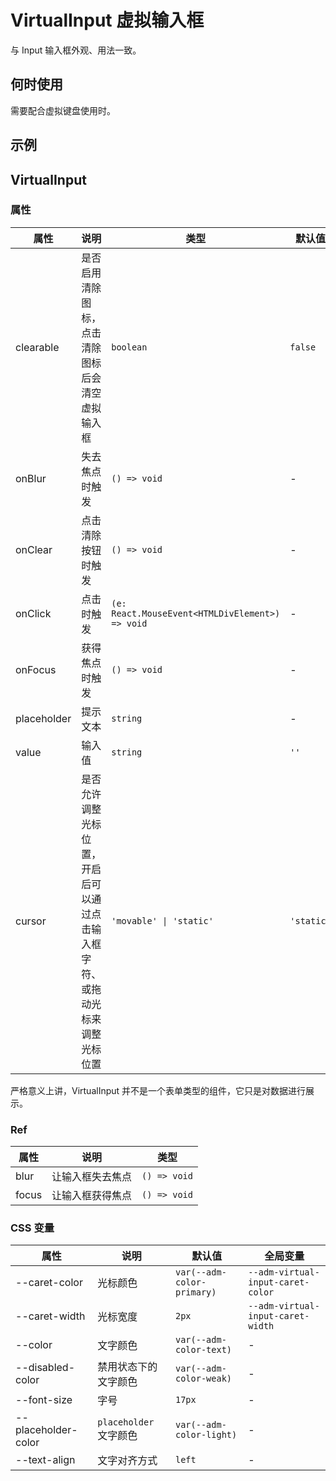 # VirtualInput 虚拟输入框 <Experimental></Experimental>

与 Input 输入框外观、用法一致。

## 何时使用

需要配合虚拟键盘使用时。

## 示例

<code src="./demos/demo1.tsx"></code>

## VirtualInput

### 属性

| 属性 | 说明 | 类型 | 默认值 |
| --- | --- | --- | --- |
| clearable | 是否启用清除图标，点击清除图标后会清空虚拟输入框 | `boolean` | `false` |
| onBlur | 失去焦点时触发 | `() => void` | - |
| onClear | 点击清除按钮时触发 | `() => void` | - |
| onClick | 点击时触发 | `(e: React.MouseEvent<HTMLDivElement>) => void` | - |
| onFocus | 获得焦点时触发 | `() => void` | - |
| placeholder | 提示文本 | `string` | - |
| value | 输入值 | `string` | `''` |
| cursor | 是否允许调整光标位置，开启后可以通过点击输入框字符、或拖动光标来调整光标位置 | `'movable' \| 'static'` | `'static'` |

严格意义上讲，VirtualInput 并不是一个表单类型的组件，它只是对数据进行展示。

### Ref

| 属性  | 说明             | 类型         |
| ----- | ---------------- | ------------ |
| blur  | 让输入框失去焦点 | `() => void` |
| focus | 让输入框获得焦点 | `() => void` |

### CSS 变量

| 属性 | 说明 | 默认值 | 全局变量 |
| --- | --- | --- | --- |
| --caret-color | 光标颜色 | `var(--adm-color-primary)` | `--adm-virtual-input-caret-color` |
| --caret-width | 光标宽度 | `2px` | `--adm-virtual-input-caret-width` |
| --color | 文字颜色 | `var(--adm-color-text)` | - |
| --disabled-color | 禁用状态下的文字颜色 | `var(--adm-color-weak)` | - |
| --font-size | 字号 | `17px` | - |
| --placeholder-color | `placeholder` 文字颜色 | `var(--adm-color-light)` | - |
| --text-align | 文字对齐方式 | `left` | - |
